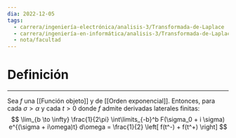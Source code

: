 ```yaml
---
dia: 2022-12-05
tags:
  - carrera/ingeniería-electrónica/analisis-3/Transformada-de-Laplace
  - carrera/ingeniería-en-informática/analisis-3/Transformada-de-Laplace
  - nota/facultad
---
```

# Definición
---
Sea $f$ una [[Función objeto]] y de [[Orden exponencial]]. Entonces, para cada $\sigma > \alpha$ y cada $t > 0$ donde $f$ admite derivadas laterales finitas: $$ \lim_{b \to \infty} \frac{1}{2\pi} \int\limits_{-b}^b F(\sigma_0 + i \sigma) e^{(\sigma + i\omega)t} d\omega = \frac{1}{2} \left[ f(t^-) + f(t^+) \right] $$
